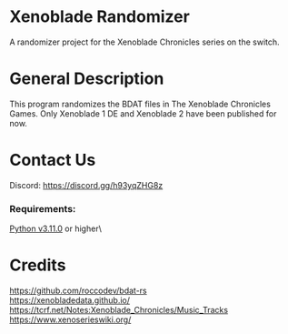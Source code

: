 # Xenoblade Randomizer
A randomizer project for the Xenoblade Chronicles series on the switch.


# General Description
This program randomizes the BDAT files in The Xenoblade Chronicles Games. Only Xenoblade 1 DE and Xenoblade 2 have been published for now.

# Contact Us
Discord: https://discord.gg/h93yqZHG8z

### Requirements:
[Python v3.11.0](https://www.python.org/downloads/release/python-3110/) or higher\

# Credits
https://github.com/roccodev/bdat-rs \
https://xenobladedata.github.io/ \
https://tcrf.net/Notes:Xenoblade_Chronicles/Music_Tracks  
https://www.xenoserieswiki.org/